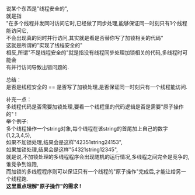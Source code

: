 
说某个东西是"线程安全的",     
就是指     
"在多个线程并发同时访问它时,已经做了同步处理,能够保证同一时刻只有1个线程能访问它,     
不会出现真的同时并行访问,其实就是看是否替你写了加锁相关的代码"     
这就是所谓的"实现了线程安全的"     
相反,所谓"不是线程安全的"就是指没有线程同步处理加锁相关的代码,多线程时可能会     
有并行访问导致出错问题的.     

总结：     
    是否是线程安全的 == 是否写了加锁处理,是否保证同一时刻只有一个线程能访问.     

     
补充一点：     
    多线程代码是否需要加锁处理,要看一个线程里的代码逻辑是否是需要"原子操作的" !     
举个例子:     
    多个线程操作一个string对象,每个线程在该string的首尾加上自己的数字(1,2,3,4,5),     
    如果不加锁处理,结果会是这样"42351string24153",     
    如果加锁处理,结果会是这样"54321string12345",     
    就是说,不加锁处理的多线程程序会出现随机的运行情况,多线程之间完全是竞争的,谁竞争到谁跑,     
    而加锁的多线程程序则可以保证只有一个线程的"原子操作"完成后,才能让给另一个线程跑.     
    **这里重点理解"原子操作"的需求 !**     

    
